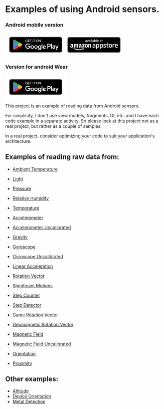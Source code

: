 # Examples of using Android sensors.

### Android mobile version
[<img src="doc/google-play-badge.png" height=75 align=center>](https://play.google.com/store/apps/details?id=com.reboot297.sensors)
[<img src="doc/amazon-appstore-badge-english-black.png" height=50 align=center>](http://www.amazon.com/gp/mas/dl/android?p=com.reboot297.sensors)

### Version for android Wear
[<img src="doc/google-play-badge.png" height=75 align=center>](https://play.google.com/store/apps/details?id=com.reboot297.sensors.wear)

This project is an example of reading data from Android sensors.

For simplicity, I don't use view models, fragments, DI, etc. and I have each code example in a separate activity. So please look at this project not as a real project, but rather as a couple of samples.

In a real project, consider optimizing your code to suit your application's architecture.


## Examples of reading raw data from:

- [Ambient Temperature](lib_mobilie_sensors/src/main/kotlin/com/reboot297/sensors/lib/raw/AmbientTemperaturelifecycleObserver.kt)
- [Light](lib_mobilie_sensors/src/main/kotlin/com/reboot297/sensors/lib/raw/LightLifecycleObserver.kt)
- [Pressure](lib_mobilie_sensors/src/main/kotlin/com/reboot297/sensors/lib/raw/PressureLifecycleObserver.kt)
- [Relative Humidity](lib_mobilie_sensors/src/main/kotlin/com/reboot297/sensors/lib/raw/RelativeHumidityLifecycleObserver.kt)
- [Temperature](lib_mobilie_sensors/src/main/kotlin/com/reboot297/sensors/lib/raw/TemperatureLifecycleObserver.kt)

- [Accelerometer](lib_mobilie_sensors/src/main/kotlin/com/reboot297/sensors/lib/raw/AccelerometerLifecycleObserver.kt)
- [Accelerometer Uncalibrated](lib_mobilie_sensors/src/main/kotlin/com/reboot297/sensors/lib/raw/AccelerometerUncalibratedLifecycleObserver.kt)
- [Gravity](lib_mobilie_sensors/src/main/kotlin/com/reboot297/sensors/lib/raw/GravityLifecycleObserver.kt)
- [Gyroscope](lib_mobilie_sensors/src/main/kotlin/com/reboot297/sensors/lib/raw/GyroscopeLifecycleObserver.kt)
- [Gyroscope Uncalibrated](lib_mobilie_sensors/src/main/kotlin/com/reboot297/sensors/lib/raw/GyroscopeUncalibratedLifecycleObserver.kt)
- [Linear Acceleration](lib_mobilie_sensors/src/main/kotlin/com/reboot297/sensors/lib/raw/LinearAccelerationLifecycleObserver.kt)
- [Rotation Vector](lib_mobilie_sensors/src/main/kotlin/com/reboot297/sensors/lib/raw/RotationVectorLifecycleObserver.kt)
- [Significant Motions](lib_mobilie_sensors/src/main/kotlin/com/reboot297/sensors/lib/raw/SignificantMotionsLifecycleObserver.kt)
- [Step Counter](lib_mobilie_sensors/src/main/kotlin/com/reboot297/sensors/lib/raw/StepCounterLifecycleObserver.kt)
- [Step Detector](lib_mobile_sensors/src/main/kotlin/com/reboot297/sensors/lib/raw/StepDetectorLifecycleObserver.kt)

- [Game Rotation Vector](lib_mobilie_sensors/src/main/kotlin/com/reboot297/sensors/lib/raw/GameRotationVectorLifecycleObserver.kt)
- [Geomagnetic Rotation Vector](lib_mobilie_sensors/src/main/kotlin/com/reboot297/sensors/lib/raw/GeomagneticRotationVectorLifecycleObserver.kt)
- [Magnetic Field](lib_mobilie_sensors/src/main/kotlin/com/reboot297/sensors/lib/raw/MagneticFieldLifecycleObserver.kt)
- [Magnetic Field Uncalibrated](lib_mobilie_sensors/src/main/kotlin/com/reboot297/sensors/lib/raw/MagneticFieldUncalibratedLifecycleObserver.kt)
- [Orientation](lib_mobilie_sensors/src/main/kotlin/com/reboot297/sensors/lib/raw/OrientationLifecycleObserver.kt)
- [Proximity](lib_mobilie_sensors/src/main/kotlin/com/reboot297/sensors/lib/raw/ProximityLifecycleObserver.kt)

## Other examples:

- [Altitude](lib_mobilie_sensors/src/main/kotlin/com/reboot297/sensors/lib/samples/AltitudeLifecycleObserver.kt)
- [Device Orientation](lib_mobilie_sensors/src/main/kotlin/com/reboot297/sensors/lib/samples/DeviceOrientationLifecycleObserver.kt)
- [Metal Detection](lib_mobilie_sensors/src/main/kotlin/com/reboot297/sensors/lib/samples/MetalDetectionLifecycleObserver.kt)